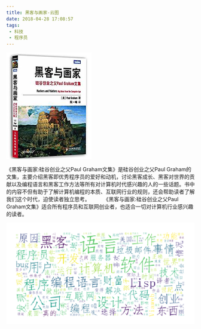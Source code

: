```yaml
---
title: 黑客与画家-云图
date: 2018-04-28 17:08:57
tags:
 - 科技
 - 程序员
---
```



![pic](黑客与画家-云图/Snipaste_2018-04-28_17-09-50.png)

《黑客与画家:硅谷创业之父Paul Graham文集》是硅谷创业之父Paul Graham的文集，主要介绍黑客即优秀程序员的爱好和动机，讨论黑客成长、黑客对世界的贡献以及编程语言和黑客工作方法等所有对计算机时代感兴趣的人的一些话题。书中的内容不但有助于了解计算机编程的本质、互联网行业的规则，还会帮助读者了解我们这个时代，迫使读者独立思考。 　　
《黑客与画家:硅谷创业之父Paul Graham文集》适合所有程序员和互联网创业者，也适合一切对计算机行业感兴趣的读者。

![pic](黑客与画家-云图/Snipaste_2018-04-28_17-10-34.png)